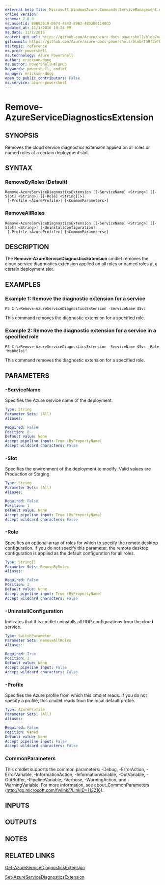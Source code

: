 ```yaml
---
external help file: Microsoft.WindowsAzure.Commands.ServiceManagement.dll-Help.xml
online version: 
schema: 2.0.0
ms.assetid: B0B92619-D674-4E43-89B2-4BD3001140CD
updated_at: 11/1/2016 10:24 PM
ms.date: 11/1/2016
content_git_url: https://github.com/Azure/azure-docs-powershell/blob/master/azureps-cmdlets-docs/ServiceManagement/Azure.Service/v0.9.8/Remove-AzureServiceDiagnosticsExtension.md
gitcommit: https://github.com/Azure/azure-docs-powershell/blob/f59f3ef60bc592383812213e69fd77ba950759ed/azureps-cmdlets-docs/ServiceManagement/Azure.Service/v0.9.8/Remove-AzureServiceDiagnosticsExtension.md
ms.topic: reference
ms.prod: powershell
ms.technology: Azure PowerShell
author: erickson-doug
ms.author: PowerShellHelpPub
keywords: powershell, cmdlet
manager: erickson-doug
open_to_public_contributors: False
ms.service: azure-powershell
---
```


# Remove-AzureServiceDiagnosticsExtension

## SYNOPSIS
Removes the cloud service diagnostics extension applied on all roles or named roles at a certain deployment slot.

## SYNTAX

### RemoveByRoles (Default)
```
Remove-AzureServiceDiagnosticsExtension [[-ServiceName] <String>] [[-Slot] <String>] [[-Role] <String[]>]
 [-Profile <AzureProfile>] [<CommonParameters>]
```

### RemoveAllRoles
```
Remove-AzureServiceDiagnosticsExtension [[-ServiceName] <String>] [[-Slot] <String>] [-UninstallConfiguration]
 [-Profile <AzureProfile>] [<CommonParameters>]
```

## DESCRIPTION
The **Remove-AzureServiceDiagnosticsExtension** cmdlet removes the cloud service diagnostics extension applied on all roles or named roles at a certain deployment slot.

## EXAMPLES

### Example 1: Remove the diagnostic extension for a service
```
PS C:\>Remove-AzureServiceDiagnosticsExtension -ServiceName $Svc
```

This command removes the diagnostic extension for a specified role.

### Example 2: Remove the diagnostic extension for a service in a specified role
```
PS C:\>Remove-AzureServiceDiagnosticsExtension -ServiceName $Svc -Role "WebRole1"
```

This command removes the diagnostic extension for a specified role.

## PARAMETERS

### -ServiceName
Specifies the Azure service name of the deployment.

```yaml
Type: String
Parameter Sets: (All)
Aliases: 

Required: False
Position: 0
Default value: None
Accept pipeline input: True (ByPropertyName)
Accept wildcard characters: False
```

### -Slot
Specifies the environment of the deployment to modify.
Valid values are Production or Staging.

```yaml
Type: String
Parameter Sets: (All)
Aliases: 

Required: False
Position: 1
Default value: None
Accept pipeline input: True (ByPropertyName)
Accept wildcard characters: False
```

### -Role
Specifies an optional array of roles for which to specify the remote desktop configuration.
If you do not specify this parameter, the remote desktop configuration is applied as the default configuration for all roles.

```yaml
Type: String[]
Parameter Sets: RemoveByRoles
Aliases: 

Required: False
Position: 2
Default value: None
Accept pipeline input: True (ByPropertyName)
Accept wildcard characters: False
```

### -UninstallConfiguration
Indicates that this cmdlet uninstalls all RDP configurations from the cloud service.

```yaml
Type: SwitchParameter
Parameter Sets: RemoveAllRoles
Aliases: 

Required: True
Position: 2
Default value: None
Accept pipeline input: False
Accept wildcard characters: False
```

### -Profile
Specifies the Azure profile from which this cmdlet reads.
If you do not specify a profile, this cmdlet reads from the local default profile.

```yaml
Type: AzureProfile
Parameter Sets: (All)
Aliases: 

Required: False
Position: Named
Default value: None
Accept pipeline input: False
Accept wildcard characters: False
```

### CommonParameters
This cmdlet supports the common parameters: -Debug, -ErrorAction, -ErrorVariable, -InformationAction, -InformationVariable, -OutVariable, -OutBuffer, -PipelineVariable, -Verbose, -WarningAction, and -WarningVariable. For more information, see about_CommonParameters (http://go.microsoft.com/fwlink/?LinkID=113216).

## INPUTS

## OUTPUTS

## NOTES

## RELATED LINKS

[Get-AzureServiceDiagnosticsExtension](xref:ServiceManagement/Azure.Service/v0.9.8/Get-AzureServiceDiagnosticsExtension.md)

[Set-AzureServiceDiagnosticsExtension](xref:ServiceManagement/Azure.Service/v0.9.8/Set-AzureServiceDiagnosticsExtension.md)


